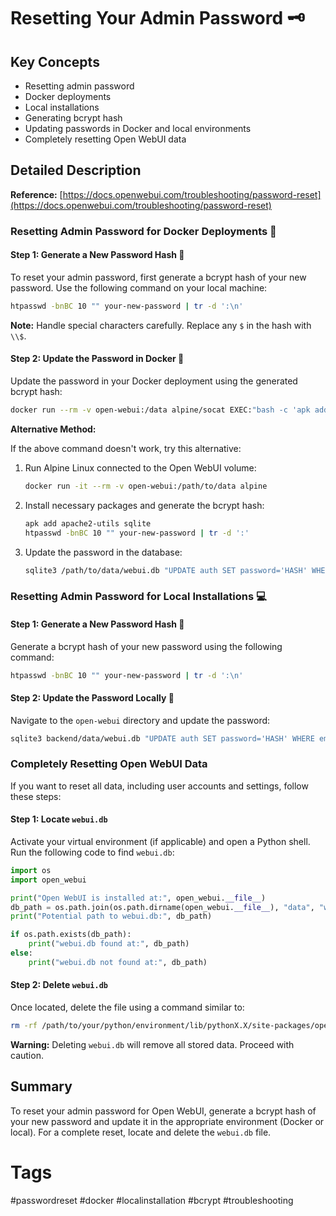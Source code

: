 # Resetting Your Admin Password 🗝️

## Key Concepts
- Resetting admin password
- Docker deployments
- Local installations
- Generating bcrypt hash
- Updating passwords in Docker and local environments
- Completely resetting Open WebUI data

## Detailed Description

**Reference:** [https://docs.openwebui.com/troubleshooting/password-reset](https://docs.openwebui.com/troubleshooting/password-reset)

### Resetting Admin Password for Docker Deployments 🐳

#### Step 1: Generate a New Password Hash 🔐
To reset your admin password, first generate a bcrypt hash of your new password. Use the following command on your local machine:

```bash
htpasswd -bnBC 10 "" your-new-password | tr -d ':\n'
```

**Note:** Handle special characters carefully. Replace any `$` in the hash with `\\$`.

#### Step 2: Update the Password in Docker 🔄

Update the password in your Docker deployment using the generated bcrypt hash:

```bash
docker run --rm -v open-webui:/data alpine/socat EXEC:"bash -c 'apk add sqlite && echo UPDATE auth SET password='\''HASH'\'' WHERE email='\''admin@example.com'\''; | sqlite3 /data/webui.db'", STDIO
```

**Alternative Method:**

If the above command doesn't work, try this alternative:

1. Run Alpine Linux connected to the Open WebUI volume:
   ```bash
   docker run -it --rm -v open-webui:/path/to/data alpine
   ```

2. Install necessary packages and generate the bcrypt hash:
   ```bash
   apk add apache2-utils sqlite
   htpasswd -bnBC 10 "" your-new-password | tr -d ':'
   ```

3. Update the password in the database:
   ```bash
   sqlite3 /path/to/data/webui.db "UPDATE auth SET password='HASH' WHERE email='admin@example.com';"
   ```

### Resetting Admin Password for Local Installations 💻

#### Step 1: Generate a New Password Hash 🔐

Generate a bcrypt hash of your new password using the following command:

```bash
htpasswd -bnBC 10 "" your-new-password | tr -d ':\n'
```

#### Step 2: Update the Password Locally 🔄

Navigate to the `open-webui` directory and update the password:

```bash
sqlite3 backend/data/webui.db "UPDATE auth SET password='HASH' WHERE email='admin@example.com';"
```

### Completely Resetting Open WebUI Data

If you want to reset all data, including user accounts and settings, follow these steps:

#### Step 1: Locate `webui.db`

Activate your virtual environment (if applicable) and open a Python shell. Run the following code to find `webui.db`:

```python
import os
import open_webui

print("Open WebUI is installed at:", open_webui.__file__)
db_path = os.path.join(os.path.dirname(open_webui.__file__), "data", "webui.db")
print("Potential path to webui.db:", db_path)

if os.path.exists(db_path):
    print("webui.db found at:", db_path)
else:
    print("webui.db not found at:", db_path)
```

#### Step 2: Delete `webui.db`

Once located, delete the file using a command similar to:

```bash
rm -rf /path/to/your/python/environment/lib/pythonX.X/site-packages/open_webui/data/webui.db
```

**Warning:** Deleting `webui.db` will remove all stored data. Proceed with caution.

## Summary

To reset your admin password for Open WebUI, generate a bcrypt hash of your new password and update it in the appropriate environment (Docker or local). For a complete reset, locate and delete the `webui.db` file.

# Tags
#passwordreset #docker #localinstallation #bcrypt #troubleshooting